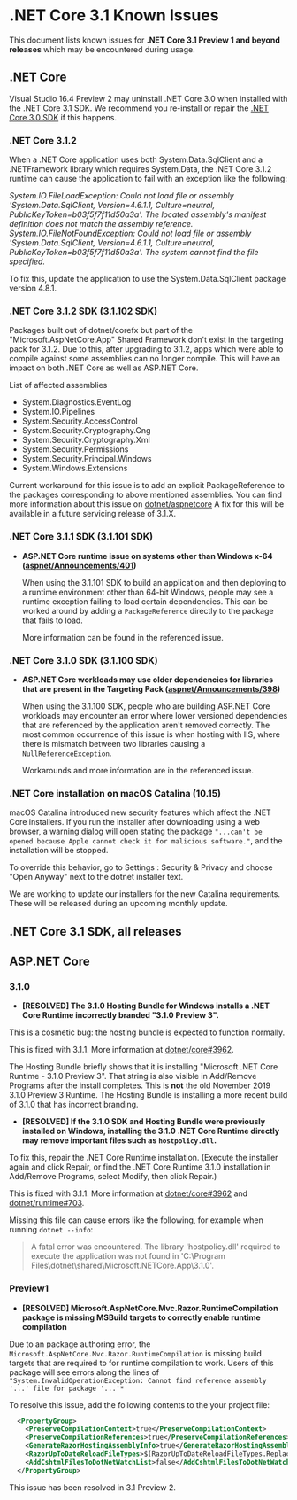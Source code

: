 # .NET Core 3.1  Known Issues

This document lists known issues for **.NET Core 3.1 Preview 1 and beyond releases** which may be encountered during usage.

## .NET Core

Visual Studio 16.4 Preview 2 may uninstall .NET Core 3.0 when installed with the .NET Core 3.1 SDK. We recommend you re-install or repair the [.NET Core 3.0 SDK](https://dotnet.microsoft.com/download/dotnet-core/3.0) if this happens.

### .NET Core 3.1.2

When a .NET Core application uses both System.Data.SqlClient and a .NETFramework library which requires System.Data, the .NET Core 3.1.2 runtime can cause the application to fail with an exception like the following:

*System.IO.FileLoadException: Could not load file or assembly 'System.Data.SqlClient, Version=4.6.1.1, Culture=neutral, PublicKeyToken=b03f5f7f11d50a3a'. The located assembly's manifest definition does not match the assembly reference. <br>
System.IO.FileNotFoundException: Could not load file or assembly 'System.Data.SqlClient, Version=4.6.1.1, Culture=neutral, PublicKeyToken=b03f5f7f11d50a3a'. The system cannot find the file specified.*
 
To fix this, update the application to use the System.Data.SqlClient package version 4.8.1.


### .NET Core 3.1.2 SDK (3.1.102 SDK)

Packages built out of dotnet/corefx but part of the "Microsoft.AspNetCore.App" Shared Framework don't exist in the targeting pack for 3.1.2. Due to this, after upgrading to 3.1.2, apps which were able to compile against some assemblies can no longer compile. This will have an impact on both .NET Core as well as ASP.NET Core.

List of affected assemblies 
* System.Diagnostics.EventLog
* System.IO.Pipelines
* System.Security.AccessControl
* System.Security.Cryptography.Cng
* System.Security.Cryptography.Xml
* System.Security.Permissions
* System.Security.Principal.Windows
* System.Windows.Extensions

Current workaround for this issue is to add an explicit PackageReference to the packages corresponding to above mentioned assemblies. 
You can find more information about this issue on [dotnet/aspnetcore](https://github.com/dotnet/aspnetcore/issues/19133)
A fix for this will be available in a future servicing release of 3.1.X.


### .NET Core 3.1.1 SDK (3.1.101 SDK)
- **ASP.NET Core runtime issue on systems other than Windows x-64 ([aspnet/Announcements/401](https://github.com/aspnet/Announcements/issues/401))**

    When using the 3.1.101 SDK to build an application and then deploying to a runtime environment other than 64-bit Windows, people may see a runtime exception failing to load certain dependencies.  This can be worked around by adding a `PackageReference` directly to the package that fails to load.

    More information can be found in the referenced issue.

### .NET Core 3.1.0 SDK (3.1.100 SDK)

- **ASP.NET Core workloads may use older dependencies for libraries that are present in the Targeting Pack ([aspnet/Announcements/398](https://github.com/aspnet/Announcements/issues/398))** 

    When using the 3.1.100 SDK, people who are building ASP.NET Core workloads may encounter an error where lower versioned dependencies that are referenced by the application aren't removed correctly. The most common occurrence of this issue is when hosting with IIS, where there is mismatch between two libraries causing a `NullReferenceException`. 
    
    Workarounds and more information are in the referenced issue.

### .NET Core installation on macOS Catalina (10.15)

macOS Catalina introduced new security features which affect the .NET Core installers. If you run the installer after downloading using a web browser, a warning dialog will open stating the package `"...can't be opened because Apple cannot check it for malicious software."`, and the installation will be stopped.

To override this behavior, go to Settings : Security & Privacy and choose "Open Anyway" next to the dotnet installer text.

We are working to update our installers for the new Catalina requirements. These will be released during an upcoming monthly update.

## .NET Core 3.1 SDK, all releases

## ASP.NET Core

### 3.1.0

* **[RESOLVED] The 3.1.0 Hosting Bundle for Windows installs a .NET Core Runtime incorrectly branded "3.1.0 Preview 3".**

This is a cosmetic bug: the hosting bundle is expected to function normally.

This is fixed with 3.1.1. More information at [dotnet/core#3962](https://github.com/dotnet/core/issues/3962).

The Hosting Bundle briefly shows that it is installing "Microsoft .NET Core Runtime - 3.1.0 Preview 3". That string is also visible in Add/Remove Programs after the install completes. This is **not** the old November 2019 3.1.0 Preview 3 Runtime. The Hosting Bundle is installing a more recent build of 3.1.0 that has incorrect branding.

* **[RESOLVED] If the 3.1.0 SDK and Hosting Bundle were previously installed on Windows, installing the 3.1.0 .NET Core Runtime directly may remove important files such as `hostpolicy.dll`.**

To fix this, repair the .NET Core Runtime installation. (Execute the installer again and click Repair, or find the .NET Core Runtime 3.1.0 installation in Add/Remove Programs, select Modify, then click Repair.)

This is fixed with 3.1.1. More information at [dotnet/core#3962](https://github.com/dotnet/core/issues/3962) and [dotnet/runtime#703](https://github.com/dotnet/runtime/issues/703).

Missing this file can cause errors like the following, for example when running `dotnet --info`:

> A fatal error was encountered. The library 'hostpolicy.dll' required to execute the application was not found in 'C:\Program Files\dotnet\shared\Microsoft.NETCore.App\3.1.0'.

### Preview1

* **[RESOLVED] Microsoft.AspNetCore.Mvc.Razor.RuntimeCompilation package is missing MSBuild targets to correctly enable runtime compilation**

Due to an package authoring error, the `Microsoft.AspNetCore.Mvc.Razor.RuntimeCompilation` is missing build targets that are required to for runtime compilation to work. 
Users of this package will see errors along the lines of `"System.InvalidOperationException: Cannot find reference assembly '...' file for package '...'*`

To resolve this issue, add the following contents to the your project file:

```xml
  <PropertyGroup>
    <PreserveCompilationContext>true</PreserveCompilationContext>
    <PreserveCompilationReferences>true</PreserveCompilationReferences>
    <GenerateRazorHostingAssemblyInfo>true</GenerateRazorHostingAssemblyInfo>
    <RazorUpToDateReloadFileTypes>$(RazorUpToDateReloadFileTypes.Replace('.cshtml', ''))</RazorUpToDateReloadFileTypes>
    <AddCshtmlFilesToDotNetWatchList>false</AddCshtmlFilesToDotNetWatchList>
  </PropertyGroup>
```
This issue has been resolved in 3.1 Preview 2. 
